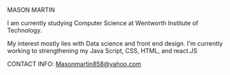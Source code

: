 MASON MARTIN

I am currently studying Computer Science at Wentworth Institute of Technology.

My interest mostly lies with Data science and front end design. I'm currently working to strengthening my Java Script, CSS, HTML, and react.JS


CONTACT INFO: Masonmartin858@yahoo.com
